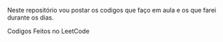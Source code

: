 Neste repositório vou postar os codigos que faço em aula e os que farei durante os dias.

Codigos Feitos no LeetCode
